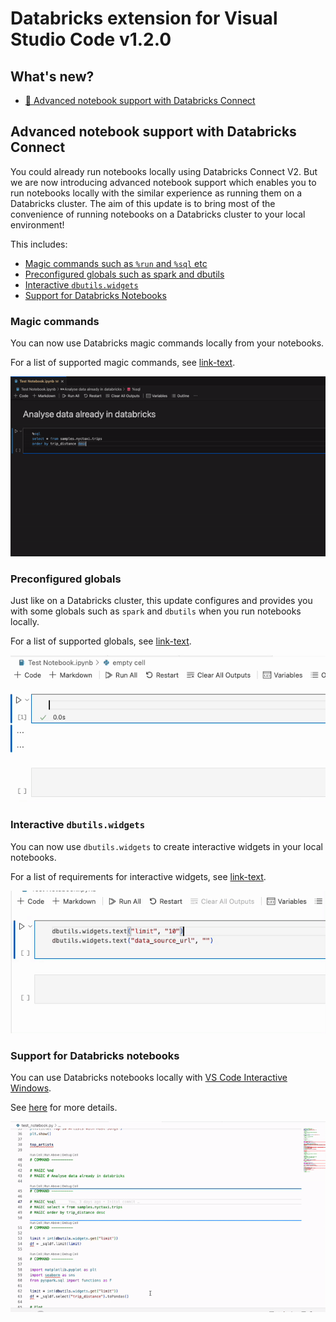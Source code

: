 # <!-- DATABRICKS LOGO --> Databricks extension for Visual Studio Code v1.2.0

## What's new?

-   [📗 Advanced notebook support with Databricks Connect](#dbconnect-notebook)

## <a id="dbconnect-notebook"></a> Advanced notebook support with Databricks Connect

You could already run notebooks locally using Databricks Connect V2. But we are now introducing advanced notebook support which enables you to run notebooks locally with the similar experience as running them on a Databricks cluster. The aim of this update is to bring most of the convenience of running notebooks on a Databricks cluster to your local environment!

This includes:

-   [Magic commands such as `%run` and `%sql` etc](#magic-commands)
-   [Preconfigured globals such as spark and dbutils](#preconf-globals)
-   [Interactive `dbutils.widgets`](#widgets)
-   [Support for Databricks Notebooks](#dbnb)

### <a id="magic-command"></a>Magic commands

You can now use Databricks magic commands locally from your notebooks.

For a list of supported magic commands, see [link-text](url).

![magic_sql](./1.2/magic_sql.gif)

### <a id="preconf-globals"></a>Preconfigured globals

Just like on a Databricks cluster, this update configures and provides you with some globals such as `spark` and `dbutils` when you run notebooks locally.

For a list of supported globals, see [link-text](url).

![preconf_globals](./1.2/preconf_globals.gif)

### <a id="widgets"></a>Interactive `dbutils.widgets`

You can now use `dbutils.widgets` to create interactive widgets in your local notebooks.

For a list of requirements for interactive widgets, see [link-text](url).

![widgets](./1.2/widgets.gif)

### <a id="dbnb"></a>Support for Databricks notebooks

You can use Databricks notebooks locally with [VS Code Interactive Windows](https://code.visualstudio.com/docs/python/jupyter-support-py).

See [here]() for more details.

![widgets](./1.2/dbnb.gif)
